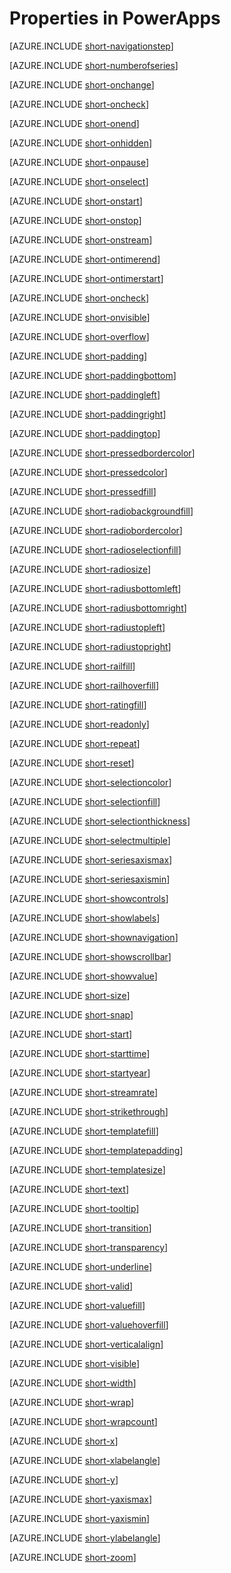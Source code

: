<properties
   pageTitle="Properties (N-Z) | Microsoft PowerApps"
   description="In PowerApps, you can use the properties that this topic describes."
   services=""
   suite="powerapps"
   documentationCenter="na"
   authors="aftowen"
   manager="erikre"
   editor=""
   tags=""/>
<tags
   ms.service="powerapps"
   ms.devlang="na"
   ms.topic="reference"
   ms.tgt_pltfrm="na"
   ms.workload="na"
   ms.date="02/25/2016"
   ms.author="anneta"/>

# Properties in PowerApps #

[AZURE.INCLUDE [short-navigationstep](../includes/short-navigationstep.md)]

[AZURE.INCLUDE [short-numberofseries](../includes/short-numberofseries.md)]

[AZURE.INCLUDE [short-onchange](../includes/short-onchange.md)]

[AZURE.INCLUDE [short-oncheck](../includes/short-oncheck.md)]

[AZURE.INCLUDE [short-onend](../includes/short-onend.md)]

[AZURE.INCLUDE [short-onhidden](../includes/short-onhidden.md)]

[AZURE.INCLUDE [short-onpause](../includes/short-onpause.md)]

[AZURE.INCLUDE [short-onselect](../includes/short-onselect.md)]

[AZURE.INCLUDE [short-onstart](../includes/short-onstart.md)]

[AZURE.INCLUDE [short-onstop](../includes/short-onstop.md)]

[AZURE.INCLUDE [short-onstream](../includes/short-onstream.md)]

[AZURE.INCLUDE [short-ontimerend](../includes/short-ontimerend.md)]

[AZURE.INCLUDE [short-ontimerstart](../includes/short-ontimerstart.md)]

[AZURE.INCLUDE [short-oncheck](../includes/short-oncheck.md)]

[AZURE.INCLUDE [short-onvisible](../includes/short-onvisible.md)]

[AZURE.INCLUDE [short-overflow](../includes/short-overflow.md)]

[AZURE.INCLUDE [short-padding](../includes/short-padding.md)]

[AZURE.INCLUDE [short-paddingbottom](../includes/short-paddingbottom.md)]

[AZURE.INCLUDE [short-paddingleft](../includes/short-paddingleft.md)]

[AZURE.INCLUDE [short-paddingright](../includes/short-paddingright.md)]

[AZURE.INCLUDE [short-paddingtop](../includes/short-paddingtop.md)]

[AZURE.INCLUDE [short-pressedbordercolor](../includes/short-pressedbordercolor.md)]

[AZURE.INCLUDE [short-pressedcolor](../includes/short-pressedcolor.md)]

[AZURE.INCLUDE [short-pressedfill](../includes/short-pressedfill.md)]

[AZURE.INCLUDE [short-radiobackgroundfill](../includes/short-radiobackgroundfill.md)]

[AZURE.INCLUDE [short-radiobordercolor](../includes/short-radiobordercolor.md)]

[AZURE.INCLUDE [short-radioselectionfill](../includes/short-radioselectionfill.md)]

[AZURE.INCLUDE [short-radiosize](../includes/short-radiosize.md)]

[AZURE.INCLUDE [short-radiusbottomleft](../includes/short-radiusbottomleft.md)]

[AZURE.INCLUDE [short-radiusbottomright](../includes/short-radiusbottomright.md)]

[AZURE.INCLUDE [short-radiustopleft](../includes/short-radiustopleft.md)]

[AZURE.INCLUDE [short-radiustopright](../includes/short-radiustopright.md)]

[AZURE.INCLUDE [short-railfill](../includes/short-railfill.md)]

[AZURE.INCLUDE [short-railhoverfill](../includes/short-railhoverfill.md)]

[AZURE.INCLUDE [short-ratingfill](../includes/short-ratingfill.md)]

[AZURE.INCLUDE [short-readonly](../includes/short-readonly.md)]

[AZURE.INCLUDE [short-repeat](../includes/short-repeat.md)]

[AZURE.INCLUDE [short-reset](../includes/short-reset.md)]

[AZURE.INCLUDE [short-selectioncolor](../includes/short-selectioncolor.md)]

[AZURE.INCLUDE [short-selectionfill](../includes/short-selectionfill.md)]

[AZURE.INCLUDE [short-selectionthickness](../includes/short-selectionthickness.md)]

[AZURE.INCLUDE [short-selectmultiple](../includes/short-selectmultiple.md)]

[AZURE.INCLUDE [short-seriesaxismax](../includes/short-seriesaxismax.md)]

[AZURE.INCLUDE [short-seriesaxismin](../includes/short-seriesaxismin.md)]

[AZURE.INCLUDE [short-showcontrols](../includes/short-showcontrols.md)]

[AZURE.INCLUDE [short-showlabels](../includes/short-showlabels.md)]

[AZURE.INCLUDE [short-shownavigation](../includes/short-shownavigation.md)]

[AZURE.INCLUDE [short-showscrollbar](../includes/short-showscrollbar.md)]

[AZURE.INCLUDE [short-showvalue](../includes/short-showvalue.md)]

[AZURE.INCLUDE [short-size](../includes/short-size.md)]

[AZURE.INCLUDE [short-snap](../includes/short-snap.md)]

[AZURE.INCLUDE [short-start](../includes/short-start.md)]

[AZURE.INCLUDE [short-starttime](../includes/short-starttime.md)]

[AZURE.INCLUDE [short-startyear](../includes/short-startyear.md)]

[AZURE.INCLUDE [short-streamrate](../includes/short-streamrate.md)]

[AZURE.INCLUDE [short-strikethrough](../includes/short-strikethrough.md)]

[AZURE.INCLUDE [short-templatefill](../includes/short-templatefill.md)]

[AZURE.INCLUDE [short-templatepadding](../includes/short-templatepadding.md)]

[AZURE.INCLUDE [short-templatesize](../includes/short-templatesize.md)]

[AZURE.INCLUDE [short-text](../includes/short-text.md)]

[AZURE.INCLUDE [short-tooltip](../includes/short-tooltip.md)]

[AZURE.INCLUDE [short-transition](../includes/short-transition.md)]

[AZURE.INCLUDE [short-transparency](../includes/short-transparency.md)]

[AZURE.INCLUDE [short-underline](../includes/short-underline.md)]

[AZURE.INCLUDE [short-valid](../includes/short-valid.md)]

[AZURE.INCLUDE [short-valuefill](../includes/short-valuefill.md)]

[AZURE.INCLUDE [short-valuehoverfill](../includes/short-valuehoverfill.md)]

[AZURE.INCLUDE [short-verticalalign](../includes/short-verticalalign.md)]

[AZURE.INCLUDE [short-visible](../includes/short-visible.md)]

[AZURE.INCLUDE [short-width](../includes/short-width.md)]

[AZURE.INCLUDE [short-wrap](../includes/short-wrap.md)]

[AZURE.INCLUDE [short-wrapcount](../includes/short-wrapcount.md)]

[AZURE.INCLUDE [short-x](../includes/short-x.md)]

[AZURE.INCLUDE [short-xlabelangle](../includes/short-xlabelangle.md)]

[AZURE.INCLUDE [short-y](../includes/short-y.md)]

[AZURE.INCLUDE [short-yaxismax](../includes/short-yaxismax.md)]

[AZURE.INCLUDE [short-yaxismin](../includes/short-yaxismin.md)]

[AZURE.INCLUDE [short-ylabelangle](../includes/short-ylabelangle.md)]

[AZURE.INCLUDE [short-zoom](../includes/short-zoom.md)]
